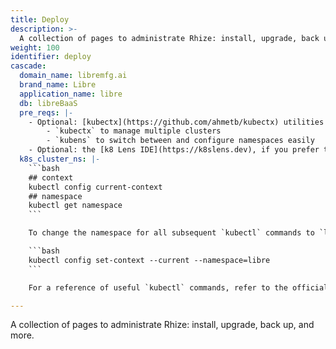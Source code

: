 ```yaml
---
title: Deploy
description: >-
  A collection of pages to administrate Rhize: install, upgrade, back up, and more.
weight: 100
identifier: deploy
cascade:
  domain_name: libremfg.ai
  brand_name: Libre
  application_name: libre
  db: libreBaaS
  pre_reqs: |-
    - Optional: [kubectx](https://github.com/ahmetb/kubectx) utilities
        - `kubectx` to manage multiple clusters
        - `kubens` to switch between and configure namespaces easily
    - Optional: the [k8 Lens IDE](https://k8slens.dev), if you prefer to use Kubernetes graphically
  k8s_cluster_ns: |-
    ```bash
    ## context
    kubectl config current-context
    ## namespace
    kubectl get namespace
    ```

    To change the namespace for all subsequent `kubectl` commands to `libre`, run this command:

    ```bash
    kubectl config set-context --current --namespace=libre
    ```

    For a reference of useful `kubectl` commands, refer to the official [kubectl Cheat Sheet](https://kubernetes.io/docs/reference/kubectl/cheatsheet/).

---
```


A collection of pages to administrate Rhize: install, upgrade, back up, and more.
